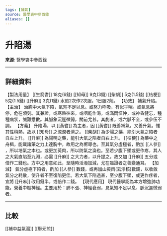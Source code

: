 ```yaml
---
tags: [補氣]
source: 醫學衷中參西錄
aliases: []
---
```


# 升陷湯

**來源**: 醫學衷中參西錄  

---

## 詳細資料
【製法用量】 [[生箭耆]] 18克(6錢) [[知母]] 9克(3錢) [[柴胡]] 5克(1.5錢) [[桔梗]] 5克(1.5錢) [[升麻]] 3克(1錢)
水煎2次作2次服，1日服2劑。
【功效】
補氣升陷。
【主治】
治胸中大氣下陷，氣短不足以息。或努力呼吸，有似乎喘。或氣息將停，危在頃刻。其兼證，或寒熱往來，或咽乾作渴，或滿悶怔忡，或神昏健忘，種種病狀，誠難悉數。其脈象沉遲微弱，關前尤甚。其劇者，或六脈不全，或參伍不調。
【方義】
升陷湯，以 [[黃耆]] 為主者，因 [[黃耆]] 既善補氣，又善升氣。惟其性稍熱，故以 [[知母]] 之涼潤者濟之。 [[柴胡]] 為少陽之藥，能引大氣之陷者自左上升。 [[升麻]] 為陽明之藥，能引大氣之陷者自右上升。 [[桔梗]] 為藥中之舟楫，能載諸藥之力上達胸中，故用之為嚮導也。至其氣分虛極者，酌加 [[人參]] ，所以培氣之本也。或更加萸肉，所以防氣之渙也。至若少腹下墜或更作疼，其人之大氣直陷至九淵，必需 [[升麻]] 之大力者，以升提之，故又加 [[升麻]] 五分或倍作二錢也。方中之用意如此，至隨時活潑加減，尤在臨證者之善變通耳。
【加減】
氣分虛極下陷者，酌加 [[人參]] 數錢，或再加山萸肉(去淨核)數錢，以收斂氣分之耗散，使升者不至復陷更佳。若大氣下陷過甚，至少腹下墜，或更作疼者，宜將 [[升麻]] 改用錢半，或倍作二錢。
【現代應用】
現代醫學認為本方增強肺功能，營養中樞神經。主要用於：肺不張、神經衰弱，見氣短不足以息、脈沉遲微弱者。

---

## 比較
[[補中益氣湯]]
[[舉元煎]]
